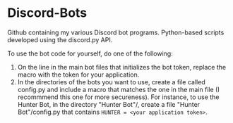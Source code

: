 # Discord-Bots
Github containing my various Discord bot programs. Python-based scripts developed using the discord.py API.

To use the bot code for yourself, do one of the following:
1) On the line in the main bot files that initializes the bot token, replace the macro with the token for your application.
2) In the directories of the bots you want to use, create a file called config.py and include a macro that matches the one in the main file (I recommmend this one for more secureness). 
  For instance, to use the Hunter Bot, in the directory "Hunter Bot"/, create a file "Hunter Bot"/config.py that contains `HUNTER = <your application token>`.
